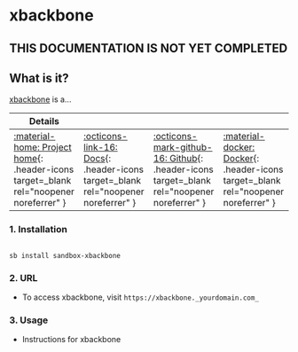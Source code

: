# xbackbone

## THIS DOCUMENTATION IS NOT YET COMPLETED

## What is it?

[xbackbone](https://xbackbone.url) is a...

| Details     |             |             |             |
|-------------|-------------|-------------|-------------|
| [:material-home: Project home](https://xbackbone.url){: .header-icons target=_blank rel="noopener noreferrer" } | [:octicons-link-16: Docs](https://xbackbone.docs.url){: .header-icons target=_blank rel="noopener noreferrer" } | [:octicons-mark-github-16: Github](https://github.com/xbackbone/xbackbone){: .header-icons target=_blank rel="noopener noreferrer" } | [:material-docker: Docker](https://hub.docker.com/r/xbackbone/xbackbone){: .header-icons target=_blank rel="noopener noreferrer" }|

### 1. Installation

``` shell

sb install sandbox-xbackbone

```

### 2. URL

- To access xbackbone, visit `https://xbackbone._yourdomain.com_`

### 3. Usage

- Instructions for xbackbone
